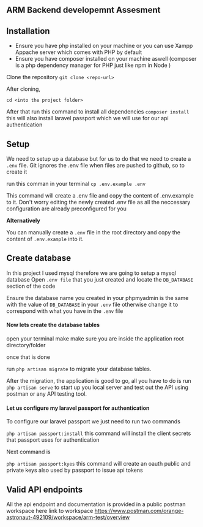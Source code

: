 
## ARM Backend developemnt Assesment


## Installation

- Ensure you have php installed on your machine or you can use Xampp Appache server which comes with PHP by default
- Ensure you have composer installed on your machine aswell (composer is a php dependency manager for PHP just like npm in Node )

Clone the repository `git clone <repo-url>`

After cloning, 
    
    cd <into the project folder>
    
After that 
    run this command to install all dependencies `composer install` 
    this will also install laravel passport which we will use for our api authentication
    
## Setup 
We need to setup up a database but for us to do that we need to create a `.env` file.
Git ignores the .env file when files are pushed to github, so to create it 

run this comman in your terminal `cp .env.example .env`

This command will create a .env file and copy the content of .env.example to it.
Don't worry editing the newly created .env file as all the neccessary configuration are already preconfigured for you

**Alternatively**

You can manually create a `.env` file in the root directory and copy the content of `.env.example` into it.

## Create database
In this project I  used mysql therefore we are going to setup a mysql database 
Open `.env file` that you just created and locate the `DB_DATABASE` section of the code

Ensure the database name you created in your phpmyadmin is the same with the value of `DB_DATABASE` in your `.env`  file  otherwise change it to correspond with what you have in the `.env` file
    
#### Now lets create the database tables
open your terminal make make sure you are inside the application root directory/folder

once that is done 

run `php artisan migrate` to migrate your database tables.

After the migration, the application is good to go, all you have to do is run `php artisan serve` to start up you local server and test out the API using postman or any API testing tool.

#### Let us configure my laravel passport for authentication

To configure our laravel passport we just need to run two commands

`php artisan passport:install` this command will install the client secrets that passport uses for authentication

Next command is 

`php artisan passport:kyes` this command will create an oauth public and private keys also used by passport to issue api tokens


## Valid API endpoints

All the api endpoint and documentation is provided in a public postman workspace here 
link to workspace https://www.postman.com/orange-astronaut-492109/workspace/arm-test/overview
